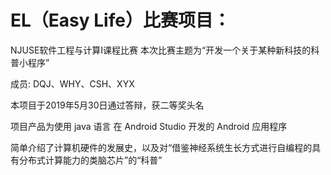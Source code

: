 # EL（Easy Life）比赛项目：

NJUSE软件工程与计算Ⅰ课程比赛 本次比赛主题为“开发一个关于某种新科技的科普小程序” 

成员: DQJ、WHY、CSH、XYX

本项目于2019年5月30日通过答辩，获二等奖头名

项目产品为使用 java 语言 在 Android Studio 开发的 Android 应用程序

简单介绍了计算机硬件的发展史，以及对“借鉴神经系统生长方式进行自编程的具有分布式计算能力的类脑芯片”的“科普”
